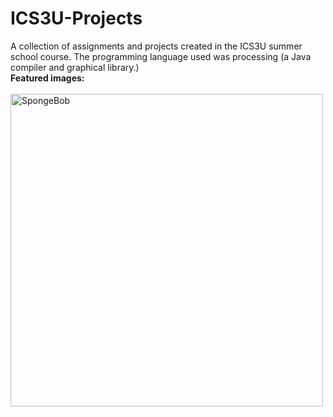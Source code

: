 
# ICS3U-Projects
A collection of assignments and projects created in the ICS3U summer school course. The programming language used was processing (a Java compiler and graphical library.)
<br>
**Featured images:**
<br><br>
<img alt="SpongeBob" align="left" width="500" src="https://i.ibb.co/WkgH6KC/Screenshot-302.png">

